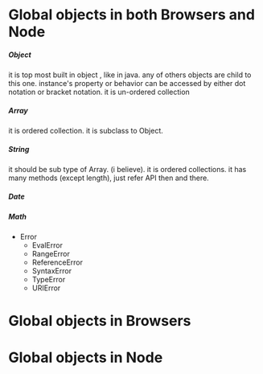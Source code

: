 # Global objects in both Browsers and Node

##### Object

it is top most built in object , like in java. any of others objects are child to this one. 
 instance's property or behavior can be accessed by either dot notation or bracket notation.
 it is un-ordered collection

##### Array

it is ordered collection.
it is subclass to Object.

##### String

it should be sub type of Array. \(i believe\). it is ordered collections.
it has many methods \(except length\), just refer API then and there.

##### Date

##### Math

* Error
  * EvalError
  * RangeError
  * ReferenceError
  * SyntaxError
  * TypeError
  * URIError



# Global objects in Browsers 



# Global objects in  Node

